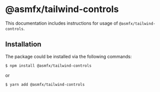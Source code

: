 # @asmfx/tailwind-controls

This documentation includes instructions for usage of `@asmfx/tailwind-controls`.

## Installation

The package could be installed via the following commands: 

```bash
$ npm install @asmfx/tailwind-controls
```

or

```bash
$ yarn add @asmfx/tailwind-controls
```

